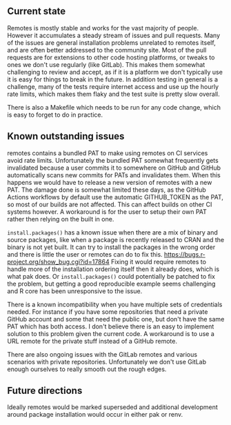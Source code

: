 ## Current state

Remotes is mostly stable and works for the vast majority of people.
However it accumulates a steady stream of issues and pull requests.
Many of the issues are general installation problems unrelated to remotes itself, and are often better addressed to the community site.
Most of the pull requests are for extensions to other code hosting platforms, or tweaks to ones we don't use regularly (like GitLab).
This makes them somewhat challenging to review and accept, as if it is a platform we don't typically use it is easy for things to break in the future.
In addition testing in general is a challenge, many of the tests require internet access and use up the hourly rate limits, which makes them flaky and the test suite is pretty slow overall.

There is also a Makefile which needs to be run for any code change, which is easy to forget to do in practice.

## Known outstanding issues

remotes contains a bundled PAT to make using remotes on CI services avoid rate limits.
Unfortunately the bundled PAT somewhat frequently gets invalidated because a user commits it to somewhere on GitHub and GitHub automatically scans new commits for PATs and invalidates them.
When this happens we would have to release a new version of remotes with a new PAT.
The damage done is somewhat limited these days, as the GitHub Actions workflows by default use the automatic GITHUB_TOKEN as the PAT, so most of our builds are not affected.
This can affect builds on other CI systems however.
A workaround is for the user to setup their own PAT rather then relying on the built in one.

`install.packages()` has a known issue when there are a mix of binary and source packages, like when a package is recently released to CRAN and the binary is not yet built.
It can try to install the packages in the wrong order and there is little the user or remotes can do to fix this. https://bugs.r-project.org/show_bug.cgi?id=17864
Fixing it would require remotes to handle more of the installation ordering itself then it already does, which is what pak does.
Or `install.packages()` could potentially be patched to fix the problem, but getting a good reproducible example seems challenging and R core has been unresponsive to the issue.

There is a known incompatibility when you have multiple sets of credentials needed.
For instance if you have some repositories that need a private GitHub account and some that need the public one, but don't have the same PAT which has both access.
I don't believe there is an easy to implement solution to this problem given the current code.
A workaround is to use a URL remote for the private stuff instead of a GitHub remote.

There are also ongoing issues with the GitLab remotes and various scenarios with private repositories.
Unfortunately we don't use GitLab enough ourselves to really smooth out the rough edges.

## Future directions

Ideally remotes would be marked superseded and additional development around package installation would occur in either pak or renv.
